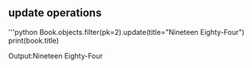 ## update operations
'''python
Book.objects.filter(pk=2).update(title="Nineteen Eighty-Four")
print(book.title)
 
 Output:Nineteen Eighty-Four